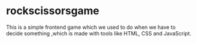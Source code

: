 # rockscissorsgame
This is a simple frontend game which we used to do when we have to decide something ,which is made with tools like HTML, CSS  and JavaScript.
